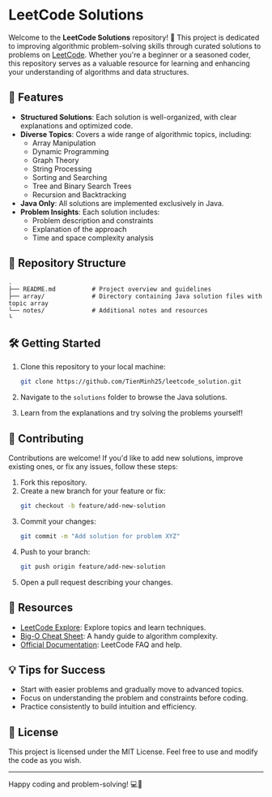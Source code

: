# LeetCode Solutions

Welcome to the **LeetCode Solutions** repository! 🚀 This project is dedicated to improving algorithmic problem-solving skills through curated solutions to problems on [LeetCode](https://leetcode.com/). Whether you're a beginner or a seasoned coder, this repository serves as a valuable resource for learning and enhancing your understanding of algorithms and data structures.

## 🌟 Features

- **Structured Solutions**: Each solution is well-organized, with clear explanations and optimized code.
- **Diverse Topics**: Covers a wide range of algorithmic topics, including:
  - Array Manipulation
  - Dynamic Programming
  - Graph Theory
  - String Processing
  - Sorting and Searching
  - Tree and Binary Search Trees
  - Recursion and Backtracking
- **Java Only**: All solutions are implemented exclusively in Java.
- **Problem Insights**: Each solution includes:
  - Problem description and constraints
  - Explanation of the approach
  - Time and space complexity analysis

## 📂 Repository Structure

```plaintext
.
├── README.md          # Project overview and guidelines
├── array/             # Directory containing Java solution files with topic array
└── notes/             # Additional notes and resources
└
```

## 🛠 Getting Started

1. Clone this repository to your local machine:

   ```bash
   git clone https://github.com/TienMinh25/leetcode_solution.git
   ```

2. Navigate to the `solutions` folder to browse the Java solutions.

3. Learn from the explanations and try solving the problems yourself!

## 🧩 Contributing

Contributions are welcome! If you'd like to add new solutions, improve existing ones, or fix any issues, follow these steps:

1. Fork this repository.
2. Create a new branch for your feature or fix:
   ```bash
   git checkout -b feature/add-new-solution
   ```
3. Commit your changes:
   ```bash
   git commit -m "Add solution for problem XYZ"
   ```
4. Push to your branch:
   ```bash
   git push origin feature/add-new-solution
   ```
5. Open a pull request describing your changes.

## 📖 Resources

- [LeetCode Explore](https://leetcode.com/explore/): Explore topics and learn techniques.
- [Big-O Cheat Sheet](https://www.bigocheatsheet.com/): A handy guide to algorithm complexity.
- [Official Documentation](https://leetcode.com/faq/): LeetCode FAQ and help.

## 💡 Tips for Success

- Start with easier problems and gradually move to advanced topics.
- Focus on understanding the problem and constraints before coding.
- Practice consistently to build intuition and efficiency.

## 📜 License

This project is licensed under the MIT License. Feel free to use and modify the code as you wish.

---

Happy coding and problem-solving! 💻🎉
